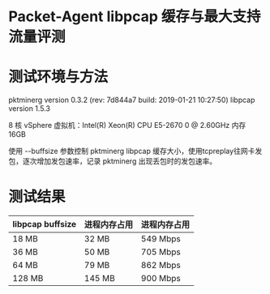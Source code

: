 # Packet-Agent libpcap 缓存与最大支持流量评测

# 测试环境与方法

pktminerg version 0.3.2 (rev: 7d844a7 build: 2019-01-21 10:27:50)
libpcap version 1.5.3

8 核 vSphere 虚拟机：Intel(R) Xeon(R) CPU E5-2670 0 @ 2.60GHz
内存 16GB

使用 --buffsize 参数控制 pktminerg libpcap 缓存大小，使用tcpreplay往网卡发包，逐次增加发包速率，记录 pktminerg 出现丢包时的发包速率。

# 测试结果


|libpcap buffsize| 进程内存占用 | 进程内存占用 |
|----------------|--------------|--------------|
|18 MB |	32 MB |	549 Mbps|
|36 MB |	50 MB |	705 Mbps|
|64 MB |	79 MB |	862 Mbps|
|128 MB |	145 MB |	900 Mbps|

